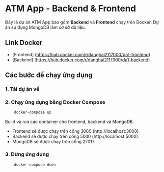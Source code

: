 # ATM App - Backend & Frontend

Đây là dự án ATM App bao gồm **Backend** và **Frontend** chạy trên Docker. Dự án sử dụng MongoDB làm cơ sở dữ liệu.

## Link Docker

- [Frontend] (https://hub.docker.com/r/danghai2117000/da1-frontend)
- [Backend] (https://hub.docker.com/r/danghai2117000/da1-backend)

## Các bước để chạy ứng dụng

### 1. Tải dự án về

### 2. Chạy ứng dụng bằng Docker Compose

```bash
    docker-compose up
```

Build và run các container cho frontend, backend và MongoDB.

- Frontend sẽ được chạy trên cổng 3000 (http://localhost:3000).
- Backend sẽ được chạy trên cổng 5000 (http://localhost:5000).
- MongoDB sẽ được chạy trên cổng 27017.

### 3. Dừng ứng dụng

```bash
    docker-compose down
```
